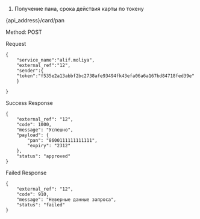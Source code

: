 1. Получение панa, срока действия карты по токену

{api_address}/card/pan

Method: POST

Request

```
{
    "service_name":"alif.moliya",
    "external_ref":"12",
    "sender":{
    "token":"f535e2a13abbf2bc2738afe93494fk43efa06a6a167bd84718fed39e"
    }
    
}

```

Success Response

```
{
    "external_ref": "12",
    "code": 1000,
    "message": "Успешно",
    "payload": {
        "pan": "8600111111111111",
        "expiry": "2312"
    },
    "status": "approved"
}

```

Failed Response

```
{
    "external_ref": "12",
    "code": 910,
    "message": "Неверные данные запроса",
    "status": "failed"
}

```


